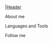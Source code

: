 |[Header](https://github.com/FortyDust/fortydust/blob/main/assets/cover.png)

About me

Languages and Tools

Follow me

